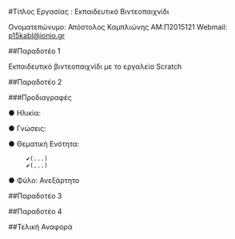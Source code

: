 #Τίτλος Εργασίας : Εκπαιδευτικό Βιντεοπαιχνίδι

Ονοματεπώνυμο: Απόστολος Καμπλιώνης ΑΜ:Π2015121 Webmail: p15kabl@ionio.gr

##Παραδοτέο 1

Εκπαιδευτικό βιντεοπαιχνίδι με το εργαλείο Scratch

##Παραδοτέο 2

###Προδιαγραφές

 ● Ηλικία:
 
 ● Γνώσεις:
 
 ● Θεματική Ενότητα:
         
         ✔(...)
         ✔(...)
  
 ● Φύλο: Ανεξάρτητο

##Παραδοτέο 3

##Παραδοτέο 4

##Τελική Αναφορά
